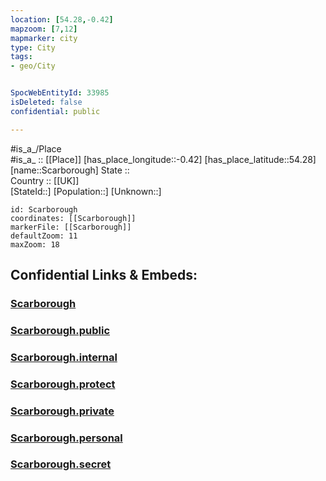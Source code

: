```yaml
---
location: [54.28,-0.42] 
mapzoom: [7,12] 
mapmarker: city 
type: City
tags:
- geo/City


SpocWebEntityId: 33985
isDeleted: false
confidential: public

---
```

#is_a_/Place  
#is_a_ :: [[Place]] 
[has_place_longitude::-0.42] 
[has_place_latitude::54.28] 
[name::Scarborough] 
State ::  
Country :: [[UK]]  
[StateId::] 
[Population::] 
[Unknown::] 


```leaflet
id: Scarborough
coordinates: [[Scarborough]] 
markerFile: [[Scarborough]] 
defaultZoom: 11 
maxZoom: 18
```


## Confidential Links & Embeds: 

### [Scarborough](/_Standards/Earth/Continent/Europe/Europe~North/UK/England/Regions~England/Yorkshire_and_the_Humber/Yorkshire~North/cities~NorthYorkshire/Scarborough/cities~Scarborough/Scarborough.md) 

### [Scarborough.public](/_public/Earth/Continent/Europe/Europe~North/UK/England/Regions~England/Yorkshire_and_the_Humber/Yorkshire~North/cities~NorthYorkshire/Scarborough/cities~Scarborough/Scarborough.public.md) 

### [Scarborough.internal](/_internal/Earth/Continent/Europe/Europe~North/UK/England/Regions~England/Yorkshire_and_the_Humber/Yorkshire~North/cities~NorthYorkshire/Scarborough/cities~Scarborough/Scarborough.internal.md) 

### [Scarborough.protect](/_protect/Earth/Continent/Europe/Europe~North/UK/England/Regions~England/Yorkshire_and_the_Humber/Yorkshire~North/cities~NorthYorkshire/Scarborough/cities~Scarborough/Scarborough.protect.md) 

### [Scarborough.private](/_private/Earth/Continent/Europe/Europe~North/UK/England/Regions~England/Yorkshire_and_the_Humber/Yorkshire~North/cities~NorthYorkshire/Scarborough/cities~Scarborough/Scarborough.private.md) 

### [Scarborough.personal](/_personal/Earth/Continent/Europe/Europe~North/UK/England/Regions~England/Yorkshire_and_the_Humber/Yorkshire~North/cities~NorthYorkshire/Scarborough/cities~Scarborough/Scarborough.personal.md) 

### [Scarborough.secret](/_secret/Earth/Continent/Europe/Europe~North/UK/England/Regions~England/Yorkshire_and_the_Humber/Yorkshire~North/cities~NorthYorkshire/Scarborough/cities~Scarborough/Scarborough.secret.md)

